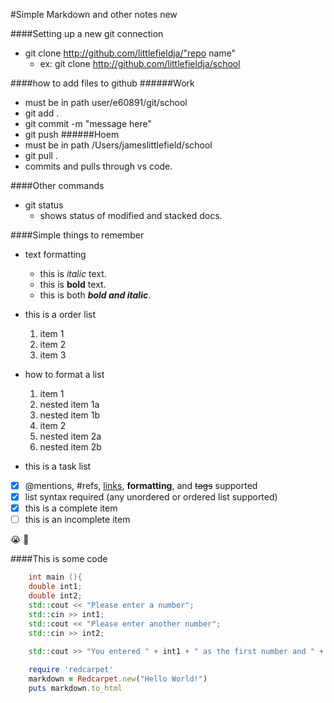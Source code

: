#Simple Markdown and other notes
new

####Setting up a new git connection
- git clone http://github.com/littlefieldja/"repo name"
	-	ex: git clone http://github.com/littlefieldja/school
	
####how to add files to github
######Work
 - must be in path user/e60891/git/school
 - git add .
 - git commit -m "message here"
 - git push
######Hoem
 - must be in path /Users/jameslittlefield/school
 - git pull . 
 - commits and pulls through vs code.

####Other commands 
- git status
	- shows status of modified and stacked docs.
	
	
####Simple things to remember 
- text formatting 
	- this is *italic* text.
	- this is **bold** text. 
	- this is both **_bold and italic_**.
	
- this is a order list 
	1. item 1 
	2. item 2	
	3. item 3
	
- how to format a list 
  1. item 1
   1. nested item 1a
   2. nested item 1b
  2. item 2
   1. nested item 2a
   2. nested item 2b
   
   
- this is a task list 
- [x] @mentions, #refs, [links](), **formatting**, and <del>tags</del> supported
- [x] list syntax required (any unordered or ordered list supported)
- [x] this is a complete item
- [ ] this is an incomplete item

:sob:
:milky_way:



####This is some code
```c++	
	int main (){
	double int1; 
	double int2; 
	std::cout << "Please enter a number";
	std::cin >> int1;
	std::cout << "Please enter another number";
	std::cin >> int2;
	
	std::cout >> "You entered " + int1 + " as the first number and " + int2 + " has the second number";
```
	
```ruby
	require 'redcarpet'
	markdown = Redcarpet.new("Hello World!")
	puts markdown.to_html
```
 
